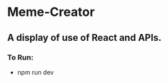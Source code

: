 <h1>Meme-Creator</h1>
<h2>A display of use of React and APIs.</h2>
<h3>To Run:</h3>
<ul>
  <li>npm run dev</li>
 
  
</ul>
